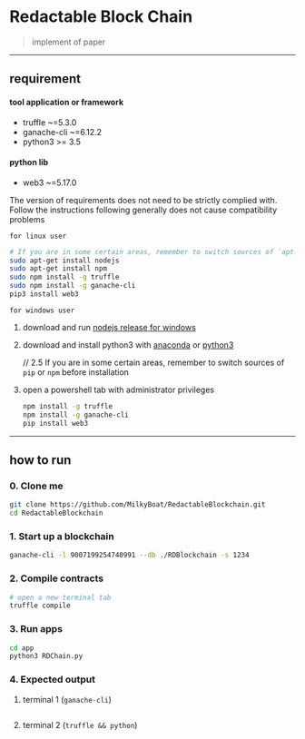 # Redactable Block Chain

> implement of paper ` `

---

## requirement

#### tool application or framework
* truffle ~=5.3.0
* ganache-cli ~=6.12.2
* python3 >= 3.5

#### python lib
* web3 ~=5.17.0

The version of requirements does not need to be strictly complied with. Follow the instructions following generally does not cause compatibility problems

`for linux user`
```bash
# If you are in some certain areas, remember to switch sources of `apt-get`/`npm`/`pip3` before installation
sudo apt-get install nodejs
sudo apt-get install npm
sudo npm install -g truffle
sudo npm install -g ganache-cli
pip3 install web3
```

`for windows user`

1. download and run [nodejs release for windows](https://nodejs.org/dist/v14.16.1/node-v14.16.1-x64.msi)

2. download and install python3 with [anaconda](https://www.anaconda.com/products/individual#Downloads) or [python3](https://www.python.org/downloads/)

    // 2.5 If you are in some certain areas, remember to switch sources of `pip` or `npm` before installation

3. open a powershell tab with administrator privileges
    ```bash
    npm install -g truffle
    npm install -g ganache-cli
    pip install web3
    ```

---

## how to run

### 0. Clone me
```bash
git clone https://github.com/MilkyBoat/RedactableBlockchain.git
cd RedactableBlockchain
```

### 1. Start up a blockchain

```bash
ganache-cli -l 9007199254740991 --db ./RDBlockchain -s 1234
```

### 2. Compile contracts

```bash
# open a new terminal tab 
truffle compile
```

### 3. Run apps

```bash
cd app
python3 RDChain.py
```

### 4. Expected output

1. terminal 1 (`ganache-cli`)
```

```
2. terminal 2 (`truffle && python`)
```

```

